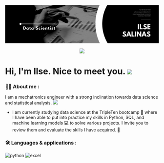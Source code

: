 <div id="header" align="center">
  <img decoding="async" src="https://github.com/IlseSalinasV/IlseSalinasV/blob/main/Black%20%26%20White%20Modern%20Minimalist%20Data%20Analyst%20LinkedIn%20Banner.png" width="800"/>
  
  [![](https://img.shields.io/badge/LinkedIn-0077B5?style=for-the-badge&logo=linkedin&logoColor=white)](https://www.linkedin.com/in/ilse-salinas-215b73238/)
</div>

<h1>
  Hi, I'm Ilse. Nice to meet you.
  <img decoding="async" src="https://media.giphy.com/media/hvRJCLFzcasrR4ia7z/giphy.gif" width="30px"/>
</h1>


<div id="header" align="left">

### :woman_technologist: About me :
<!--
**IlseSalinasV/IlseSalinasV** is a ✨ _special_ ✨ repository because its `README.md` (this file) appears on your GitHub profile. -->

I am a mechatronics engineer with a strong inclination towards data science and statistical analysis. <img decoding="async" src="https://media.giphy.com/media/WUlplcMpOCEmTGBtBW/giphy.gif" width="30">

* I am currently studying data science at the TripleTen bootcamp :blue_book: where I have been able to put into practice my skills in Python, SQL, and machine learning models :computer: to solve various projects. I invite you to review them and evaluate the skills I have acquired. :heartbeat:

### :hammer_and_wrench: Languages & applications :
<div id="header" align="left">
    <img decoding="async" src="https://img.shields.io/badge/Python-3776AB?style=for-the-badge&logo=python&logoColor=white" alt="python"/>
  </a>
 <img decoding="async" src="https://img.shields.io/badge/Microsoft_Excel-217346?style=for-the-badge&logo=microsoft-excel&logoColor=white" alt="excel"/>
  </a>

</div>
